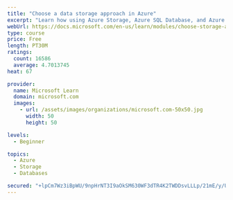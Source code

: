 ```yaml
---
title: "Choose a data storage approach in Azure"
excerpt: "Learn how using Azure Storage, Azure SQL Database, and Azure Cosmos DB - or a combination of them - for your business scenario is the best way to get the most performant solution."
webUrl: https://docs.microsoft.com/en-us/learn/modules/choose-storage-approach-in-azure/
type: course
price: Free
length: PT30M
ratings:
  count: 16586
  average: 4.7013745
heat: 67

provider:
  name: Microsoft Learn
  domain: microsoft.com
  images:
    - url: /assets/images/organizations/microsoft.com-50x50.jpg
      width: 50
      height: 50

levels:
  - Beginner

topics:
  - Azure
  - Storage
  - Databases

secured: "+lpCm7Wz3iBpWU/9npHrNT3I9aOkSM630WF3dTR4K2TWDDsvLLLp/21mE/y/UXKKquekcka81vlpPi3sv10NVp6wmbTUM0bNe/gia9zP8lFJZwTsIUWGMiXTn6SjiwY/AubHholr+CwQzafsel8Z7P8HD/Zm09SSweb/fpcwNLMPBhHDk+m5BKJLDTh8/9hpdFfvoCnFKrsBX6mXrZVodVkbw+Aq/LaPMHsG4pNrfamNjax2dNaP2HxXJ32HfzMG3npR1YY803wBjLqsb+cscXgvnjhsc7Vuo2jGGMVLjUHkswpdyAS2lJlLxsg8s/rBwFeb1NVN7EpfehoVxhD3TziPpX1PLD9NRJGzc8THOt0UTLxY3/fOmUaKeZNcjue4OwVGZm1/48zVgk8edmKOGuo0IZz+qfQ/Mg6zaLeuTqSJeC3E+mZhucRtsSsBY40m;/XmPTfDawXbGBO4MvnqtAA=="
---
```


